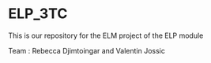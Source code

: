 # ELP_3TC

This is our repository for the ELM project of the ELP module

Team : Rebecca Djimtoingar and Valentin Jossic